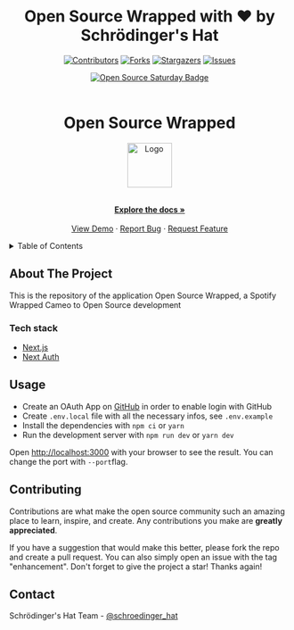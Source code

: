 
<div align='center'>
  <h1>Open Source Wrapped with ❤️ by Schrödinger's Hat</h1>
  
[![Contributors][contributors-shield]][contributors-url]
[![Forks][forks-shield]][forks-url]
[![Stargazers][stars-shield]][stars-url]
[![Issues][issues-shield]][issues-url]

<!-- Open Source Saturday Badge-->
<a href="https://www.meetup.com/it-IT/Open-Source-Saturday-Milano/">
  <img src="./public/svg/oss-badge.svg" alt="Open Source Saturday Badge"/>
</a>

</div>

<!-- PROJECT LOGO -->
<br />
<div align="center">
  <h1>Open Source Wrapped</h1>
  
  <a href="https://github.com/schroedinger-Hat/open-source-wrapped">
    <img src="https://github.com/schroedinger-Hat/osday-2023/raw/main/public/sh.png" alt="Logo" width="80" height="80">
  </a>

  <p align="center">
    <br />
    <a href="https://github.com/schroedinger-Hat/open-source-wrapped"><strong>Explore the docs »</strong></a>
    <br />
    <br />
    <a href="https://github.com/schroedinger-Hat/open-source-wrapped">View Demo</a>
    ·
    <a href="https://github.com/schroedinger-Hat/open-source-wrapped/issues">Report Bug</a>
    ·
    <a href="https://github.com/schroedinger-Hat/open-source-wrapped/issues">Request Feature</a>
  </p>
</div>

<!-- TABLE OF CONTENTS -->
<details>
  <summary>Table of Contents</summary>
  <ol>
    <li>
      <a href="#about-the-project">About The Project</a>
      <ul>
        <li><a href="#tech-stack">Built With</a></li>
      </ul>
    </li>
    <li><a href="#usage">Usage</a></li>
    <li><a href="#contributing">Contributing</a></li>
    <li><a href="#contact">Contact</a></li>
  </ol>
</details>

<!-- ABOUT THE PROJECT -->

## About The Project

This is the repository of the application Open Source Wrapped, a Spotify Wrapped Cameo to Open Source development

### Tech stack

- [Next.js](https://nextjs.org/)
- [Next Auth](https://next-auth.js.org/)

<!-- USAGE EXAMPLES -->

## Usage

- Create an OAuth App on [GitHub](https://docs.github.com/en/developers/apps/building-oauth-apps/creating-an-oauth-app) in order to enable login with GitHub
- Create `.env.local` file with all the necessary infos, see `.env.example`
- Install the dependencies with ```npm ci``` or ```yarn```
- Run the development server with ```npm run dev``` or ```yarn dev```


Open [http://localhost:3000](http://localhost:3000) with your browser to see the result. You can change the port with `--port`flag.

<!-- CONTRIBUTING -->

## Contributing

Contributions are what make the open source community such an amazing place to learn, inspire, and create. Any contributions you make are **greatly appreciated**.

If you have a suggestion that would make this better, please fork the repo and create a pull request. You can also simply open an issue with the tag "enhancement".
Don't forget to give the project a star! Thanks again!

<!-- CONTACT -->

## Contact

Schrödinger's Hat Team - [@schroedinger_hat](mailto:dev@schroedinger-hat.org)

<!-- MARKDOWN LINKS & IMAGES -->
<!-- https://www.markdownguide.org/basic-syntax/#reference-style-links -->

[contributors-shield]: https://img.shields.io/github/contributors/schroedinger-Hat/open-source-wrapped.svg?style=for-the-badge
[contributors-url]: https://github.com/schroedinger-Hat/open-source-wrapped/graphs/contributors
[forks-shield]: https://img.shields.io/github/forks/schroedinger-Hat/open-source-wrapped.svg?style=for-the-badge
[forks-url]: https://github.com/schroedinger-Hat/open-source-wrapped/network/members
[stars-shield]: https://img.shields.io/github/stars/schroedinger-Hat/open-source-wrapped.svg?style=for-the-badge
[stars-url]: https://github.com/schroedinger-Hat/open-source-wrapped/stargazers
[issues-shield]: https://img.shields.io/github/issues/schroedinger-Hat/open-source-wrapped.svg?style=for-the-badge
[issues-url]: https://github.com/schroedinger-Hat/open-source-wrapped/issues
